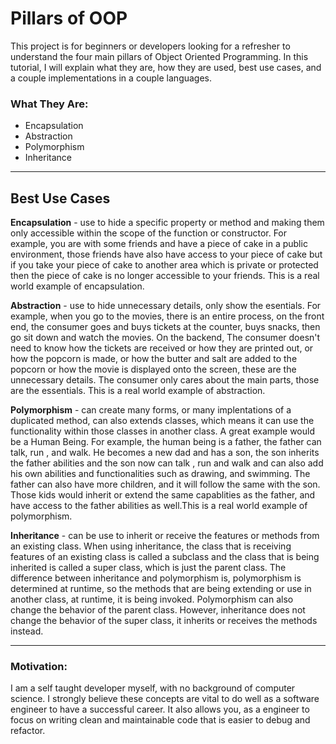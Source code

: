 # Pillars of OOP

This project is for beginners or developers looking for a refresher to understand the four main pillars of Object Oriented Programming. In this tutorial, I will explain what they are, how they are used, best use cases, and a couple implementations in a couple languages.

### What They Are:

- Encapsulation
- Abstraction
- Polymorphism
- Inheritance

---

## Best Use Cases

**Encapsulation** - use to hide a specific property or method and making them only accessible within the scope of the function or constructor. For example, you are with some friends and have a piece of cake in a public environment, those friends have also have access to your piece of cake but if you take your piece of cake to another area which is private or protected then the piece of cake is no longer accessible to your friends. This is a real world example of encapsulation.

**Abstraction** - use to hide unnecessary details, only show the esentials. For example, when you go to the movies, there is an entire process, on the front end, the consumer goes and buys tickets at the counter, buys snacks, then go sit down and watch the movies. On the backend, The consumer doesn't need to know how the tickets are received or how they are printed out, or how the popcorn is made, or how the butter and salt are added to the popcorn or how the movie is displayed onto the screen, these are the unnecessary details. The consumer only cares about the main parts, those are the essentials. This is a real world example of abstraction.

**Polymorphism** - can create many forms, or many implentations of a duplicated method, can also extends classes, which means it can use the functionality within those classes in another class. A great example would be a Human Being. For example, the human being is a father, the father can talk, run , and walk. He becomes a new dad and has a son, the son inherits the father abilities and the son now can talk , run and walk and can also add his own abilities and functionalities such as drawing, and swimming. The father can also have more children, and it will follow the same with the son. Those kids would inherit or extend the same capablities as the father, and have access to the father abilities as well.This is a real world example of polymorphism.

**Inheritance** - can be use to inherit or receive the features or methods from an existing class. When using inheritance, the class that is receiving features of an existing class is called a subclass and the class that is being inherited is called a super class, which is just the parent class. The difference between inheritance and polymorphism is, polymorphism is determined at runtime, so the methods that are being extending or use in another class, at runtime, it is being invoked. Polymorphism can also change the behavior of the parent class. However, inheritance does not change the behavior of the super class, it inherits or receives the methods instead.

---

### Motivation:

I am a self taught developer myself, with no background of computer science. I strongly believe these concepts are vital to do well as a software engineer to have a successful career. It also allows you, as a engineer to focus on writing clean and maintainable code that is easier to debug and refactor.
